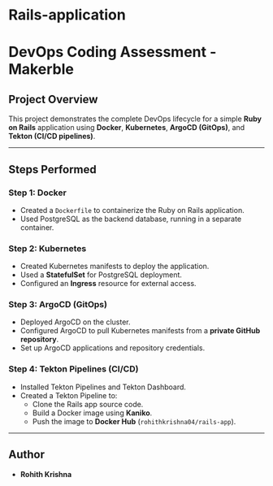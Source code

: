 # Rails-application

# DevOps Coding Assessment - Makerble

## Project Overview

This project demonstrates the complete DevOps lifecycle for a simple **Ruby on Rails** application using **Docker**, **Kubernetes**, **ArgoCD (GitOps)**, and **Tekton (CI/CD pipelines)**.

---

## Steps Performed

### Step 1: Docker

- Created a `Dockerfile` to containerize the Ruby on Rails application.
- Used PostgreSQL as the backend database, running in a separate container.

### Step 2: Kubernetes

- Created Kubernetes manifests to deploy the application.
- Used a **StatefulSet** for PostgreSQL deployment.
- Configured an **Ingress** resource for external access.

### Step 3: ArgoCD (GitOps)

- Deployed ArgoCD on the cluster.
- Configured ArgoCD to pull Kubernetes manifests from a **private GitHub repository**.
- Set up ArgoCD applications and repository credentials.

### Step 4: Tekton Pipelines (CI/CD)

- Installed Tekton Pipelines and Tekton Dashboard.
- Created a Tekton Pipeline to:
  - Clone the Rails app source code.
  - Build a Docker image using **Kaniko**.
  - Push the image to **Docker Hub** (`rohithkrishna04/rails-app`).

---

## Author

- **Rohith Krishna**
